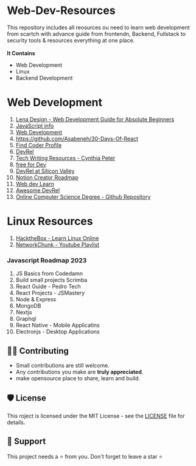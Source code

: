 # Web-Dev-Resources

This repository includes all reosurces ou need to learn web development from scartch with advance guide from 
frontendn, Backend, Fullstack to security tools & resources everything at one place.
<br> <br>
<b>It Contains </b>
- Web Development 
- Linux
- Backend Development

# Web Development

1. [Lena Design - Web Development Guide for Absolute Beginners](https://lenadesign.org/)
1. [JavaScript info](https://javascript.info/) 
2. [Web Development](https://lenadesign.org/) 
3.  https://github.com/Asabeneh/30-Days-Of-React
4. [Find Coder Profile](https://www.findcoder.io/u/patilganesh) 
5. [DevRel](http://whatisdevrel.com)
6. [Tech Writing Resources - Cynthia Peter](https://github.com/CynthiaPeter/Technical-Writing-Resources)
7. [free for Dev](https://github.com/ripienaar/free-for-dev)
8. [DevRel at Silicon Valley](https://www.elmghari.com/)
9. [Notion Creator Roadmap](https://www.notion.so/GFG-Content-db4e235f7a7e4cbd87e9e9423b5305bb)
10. [Web dev Learn](https://web.dev/learn/) 
11. [Awesome DevRel](https://github.com/ganeshpatil386386/awesome-devrel)
12. [Online Computer Science Degree - Github Repository](https://github.com/Developer-Y/cs-video-courses)


# Linux Resources
1. [HacktheBox - Learn Linux Online](https://academy.hackthebox.com/dashboard)
2. [NetworkChunk - Youtube Playlist](https://www.youtube.com/watch?v=VbEx7B_PTOE&list=PLIhvC56v63IJIujb5cyE13oLuyORZpdkL)

### Javascript Roadmap 2023
1. JS Basics from Codedamn
2. Build small projects Scrimba 
3. React Guide - Pedro Tech
4. React Projects - JSMastery 
5. Node & Express 
6. MongoDB
7. Nextjs
8. Graphql
9. React Native - Mobile Applicatins
10. Electronjs  - Desktop Applications
 
 ## 👨‍💻 Contributing

- Small contributions are still welcome.
- Any contributions you make are **truly appreciated**.
- make opensource place to share, learn and build.

## 🛡️ License

This roject is licensed under the MIT License - see the [LICENSE](https://opensource.org/licenses/MIT) file for details.

## 🙏 Support

This project needs a ⭐️ from you. Don't forget to leave a star ⭐️
